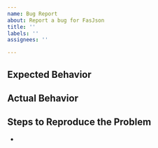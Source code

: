 ```yaml
---
name: Bug Report
about: Report a bug for FasJson
title: ''
labels: ''
assignees: ''

---
```


## Expected Behavior


## Actual Behavior


## Steps to Reproduce the Problem

* 